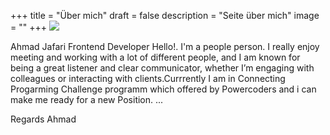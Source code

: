 +++
title = "Über mich"
draft = false
description = "Seite über mich"
image = ""
+++
![](/img/Ahmad-web.jpg)

Ahmad Jafari
Frontend Developer
Hello!. I'm a people person. I really enjoy meeting and working with a lot of different people, and I am known for being a great listener and clear communicator, whether I’m engaging with colleagues or interacting with clients.Currrently I am in Connecting Progarming Challenge programm which offered by Powercoders and i can make me ready for a new Position. ...

Regards
Ahmad
